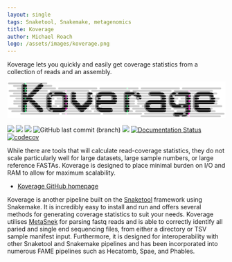 ```yaml
---
layout: single
tags: Snaketool, Snakemake, metagenomics
title: Koverage
author: Michael Roach
logo: /assets/images/koverage.png
---
```


Koverage lets you quickly and easily get coverage statistics from a collection of reads and an assembly.<!--more-->

![](/assets/images/koverage.png)

[![](https://img.shields.io/static/v1?label=CLI&message=Snaketool&color=blueviolet)](https://github.com/beardymcjohnface/Snaketool)
[![](https://img.shields.io/static/v1?label=Licence&message=MIT&color=black)](https://opensource.org/license/mit/)
[![](https://img.shields.io/static/v1?label=Install%20with&message=PIP&color=success)](https://pypi.org/project/koverage/)
![GitHub last commit (branch)](https://img.shields.io/github/last-commit/beardymcjohnface/Koverage/main)
[![](https://github.com/beardymcjohnface/Koverage/actions/workflows/py-app.yaml/badge.svg)](https://github.com/beardymcjohnface/Koverage/actions/workflows/py-app.yaml/)
[![Documentation Status](https://readthedocs.org/projects/koverage/badge/?version=latest)](https://koverage.readthedocs.io/en/latest/?badge=latest)
[![codecov](https://codecov.io/gh/beardymcjohnface/Koverage/branch/main/graph/badge.svg?token=17P2ZEL44U)](https://codecov.io/gh/beardymcjohnface/Koverage)

While there are tools that will calculate read-coverage statistics, they do not scale particularly well for large datasets, large sample numbers, or large reference FASTAs. 
Koverage is designed to place minimal burden on I/O and RAM to allow for maximum scalability.

 - [Koverage GitHub homepage](https://github.com/beardymcjohnface/Koverage)

Koverage is another pipeline built on the [Snaketool](https://github.com/beardymcjohnface/Snaketool) framework using Snakemake.
It is incredibly easy to install and run and offers several methods for generating coverage statistics to suit your needs.
Koverage utilises [MetaSnek](https://github.com/beardymcjohnface/metasnek) for parsing fastq reads and is able to 
correctly identify all paried and single end sequencing files, from either a directory or TSV sample manifest input.
Furthermore, it is designed for interoperability with other Snaketool and Snakemake pipelines and has been incorporated into
numerous FAME pipelines such as Hecatomb, Spae, and Phables.